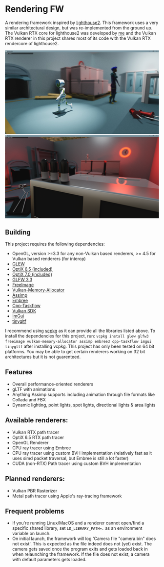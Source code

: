 # Rendering FW

A rendering framework inspired by [lighthouse2](https://github.com/jbikker/lighthouse2). This framework
uses a very similar architectural design, but was re-implemented from the ground up. The Vulkan RTX core
for lighthouse2 was developed by [me](https://github.com/MeirBon) and the Vulkan RTX renderer in this
project shares most of its code with the Vulkan RTX rendercore of lighthouse2.

![screenshot0](docs/screenshot0.jpg)
![screenshot0](docs/screenshot1.png)

## Building
This project requires the following dependencies:
- OpenGL, version >=3.3 for any non-Vulkan based renderers, >= 4.5 for Vulkan based renderers (for interop)
- [GLEW](http://glew.sourceforge.net/)
- [OptiX 6.5 (included)](https://developer.nvidia.com/optix)
- [OptiX 7.0 (included)](https://developer.nvidia.com/optix)
- [GLFW 3.3](https://github.com/glfw/glfw)
- [FreeImage](http://freeimage.sourceforge.net/)
- [Vulkan-Memory-Allocator](https://github.com/GPUOpen-LibrariesAndSDKs/VulkanMemoryAllocator)
- [Assimp](https://github.com/assimp/assimp)
- [Embree](https://github.com/embree/embree)
- [Cpp-Taskflow](https://github.com/cpp-taskflow/cpp-taskflow)
- [Vulkan SDK](https://www.lunarg.com/vulkan-sdk/)
- [ImGui](https://github.com/ocornut/imgui)
- [tinygltf](https://github.com/syoyo/tinygltf)

I recommend using [vcpkg](https://github.com/microsoft/vcpkg) as it can provide all the libraries listed above.
To install the dependencies for this project, run: `vcpkg install glew glfw3 freeimage vulkan-memory-allocator assimp embree3 cpp-taskflow imgui tinygltf` after installing vcpkg.
This project has only been tested on 64 bit platforms. You may be able to get certain renderers working on 32 bit architectures but it is not guarenteed.

## Features
- Overall performance-oriented renderers
- gLTF with animations
- Anything Assimp supports including animation through file formats like Collada and FBX
- Dynamic lighting, point lights, spot lights, directional lights & area lights

## Available renderers:
- Vulkan RTX path tracer
- OptiX 6.5 RTX path tracer
- OpenGL Renderer
- CPU ray tracer using Embree
- CPU ray tracer using custom BVH implementation (relatively fast as it uses simd packet traversal, but Embree is still a lot faster)
- CUDA (non-RTX) Path tracer using custom BVH implementation

## Planned renderers:
- Vulkan PBR Rasterizer
- Metal path tracer using Apple's ray-tracing framework 

## Frequent problems
- If you're running Linux/MacOS and a renderer cannot open/find a specific
shared library, set `LD_LIBRARY_PATH=.` as an environment variable on launch.
- On initial launch, the framework will log 'Camera file "camera.bin" does not exist'.
This is expected as the file indeed does not (yet) exist. The camera gets saved once the
program exits and gets loaded back in when relaunching the framework. If the file does not exist,
a camera with default parameters gets loaded.
